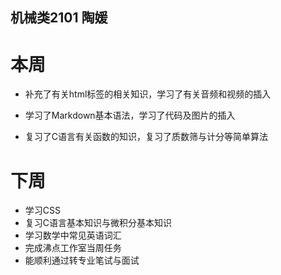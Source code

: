 ## 机械类2101 陶媛

# 本周

* 补充了有关html标签的相关知识，学习了有关音频和视频的插入

* 学习了Markdown基本语法，学习了代码及图片的插入

* 复习了C语言有关函数的知识，复习了质数筛与计分等简单算法

  

# 下周

* 学习CSS
* 复习C语言基本知识与微积分基本知识
* 学习数学中常见英语词汇
* 完成沸点工作室当周任务
* 能顺利通过转专业笔试与面试